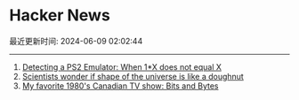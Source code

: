 # Hacker News

最近更新时间: 2024-06-09 02:02:44

--- 
1. [Detecting a PS2 Emulator: When 1*X does not equal X](https://fobes.dev/ps2/detecting-emu-vu-floats) 
2. [Scientists wonder if shape of the universe is like a doughnut](https://www.theguardian.com/science/article/2024/jun/08/shape-universe-topology-doughnut-flat-curvature-dimensions) 
3. [My favorite 1980's Canadian TV show: Bits and Bytes](https://omarshehata.substack.com/p/my-favorite-1980s-canadian-tv-show) 
